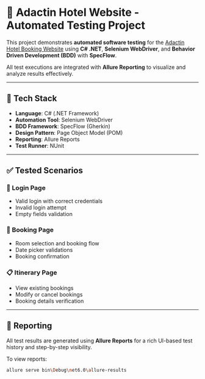 # 🧪 Adactin Hotel Website - Automated Testing Project

This project demonstrates **automated software testing** for the [Adactin Hotel Booking Website](http://adactinhotelapp.com/) using **C# .NET**, **Selenium WebDriver**, and **Behavior Driven Development (BDD)** with **SpecFlow**.

All test executions are integrated with **Allure Reporting** to visualize and analyze results effectively.

---

## 🔧 Tech Stack

- **Language**: C# (.NET Framework)
- **Automation Tool**: Selenium WebDriver
- **BDD Framework**: SpecFlow (Gherkin)
- **Design Pattern**: Page Object Model (POM)
- **Reporting**: Allure Reports
- **Test Runner**: NUnit

---

## ✅ Tested Scenarios

### 🔐 Login Page
- Valid login with correct credentials
- Invalid login attempt
- Empty fields validation

### 🏨 Booking Page
- Room selection and booking flow
- Date picker validations
- Booking confirmation

### 📋 Itinerary Page
- View existing bookings
- Modify or cancel bookings
- Booking details verification

---

## 📸 Reporting

All test results are generated using **Allure Reports** for a rich UI-based test history and step-by-step visibility.

To view reports:
```bash
allure serve bin\Debug\net6.0\allure-results
